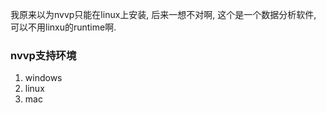 我原来以为nvvp只能在linux上安装, 后来一想不对啊, 这个是一个数据分析软件, 可以不用linxu的runtime啊.

### nvvp支持环境
1. windows
2. linux
3. mac
